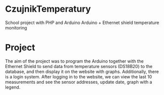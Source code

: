 # CzujnikTemperatury
School project with PHP and Arduino
Arduino + Ethernet shield temperature monitoring 
# Project 
The aim of the project was to program the Arduino together with the Ethernet Shield to send data from temperature sensors (DS18B20) to the database, and then display it on the 
website with graphs. Additionally, there is a login system. After logging in to the website, we can view the last 10 measurements and see the sensor addresses, 
update date, graph with a legend. 
